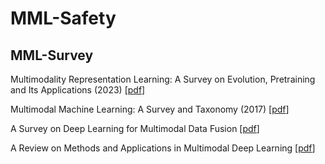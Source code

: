 # MML-Safety

## MML-Survey
Multimodality Representation Learning: A Survey on Evolution, Pretraining and Its Applications (2023) [[pdf](https://arxiv.org/pdf/2302.00389.pdf)]

Multimodal Machine Learning: A Survey and Taxonomy (2017) [[pdf](https://arxiv.org/pdf/1705.09406.pdf)]

A Survey on Deep Learning for Multimodal Data Fusion [[pdf](https://direct.mit.edu/neco/article/32/5/829/95591.pdf)]

A Review on Methods and Applications in Multimodal Deep Learning [[pdf](https://arxiv.org/pdf/2202.09195.pdf)]

